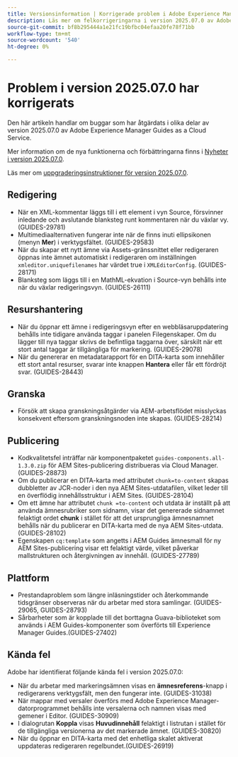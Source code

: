 ```yaml
---
title: Versionsinformation | Korrigerade problem i Adobe Experience Manager Guides 2025.07.0
description: Läs mer om felkorrigeringarna i version 2025.07.0 av Adobe Experience Manager Guides as a Cloud Service.
source-git-commit: bf8b295444a1e21fc19bfbc04efaa20fe78f71bb
workflow-type: tm+mt
source-wordcount: '540'
ht-degree: 0%

---
```


# Problem i version 2025.07.0 har korrigerats

Den här artikeln handlar om buggar som har åtgärdats i olika delar av version 2025.07.0 av Adobe Experience Manager Guides as a Cloud Service.

Mer information om de nya funktionerna och förbättringarna finns i [Nyheter i version 2025.07.0](whats-new-2025-07-0.md).

Läs mer om [uppgraderingsinstruktioner för version 2025.07.0](upgrade-instructions-2025-07-0.md).

## Redigering

- När en XML-kommentar läggs till i ett element i vyn Source, försvinner inledande och avslutande blanksteg runt kommentaren när du växlar vy. (GUIDES-29781)
- Multimediaalternativen fungerar inte när de finns inuti ellipsikonen (menyn **Mer**) i verktygsfältet. (GUIDES-29583)
- När du skapar ett nytt ämne via Assets-gränssnittet eller redigeraren öppnas inte ämnet automatiskt i redigeraren om inställningen `xmleditor.uniquefilenames` har värdet true i `XMLEditorConfig`. (GUIDES-28171)
- Blanksteg som läggs till i en MathML-ekvation i Source-vyn behålls inte när du växlar redigeringsvyn. (GUIDES-26111)

## Resurshantering

- När du öppnar ett ämne i redigeringsvyn efter en webbläsaruppdatering behålls inte tidigare använda taggar i panelen Filegenskaper. Om du lägger till nya taggar skrivs de befintliga taggarna över, särskilt när ett stort antal taggar är tillgängliga för markering. (GUIDES-29078)
- När du genererar en metadatarapport för en DITA-karta som innehåller ett stort antal resurser, svarar inte knappen **Hantera** eller får ett fördröjt svar. (GUIDES-28443)

## Granska

- Försök att skapa granskningsåtgärder via AEM-arbetsflödet misslyckas konsekvent eftersom granskningsnoden inte skapas. (GUIDES-28214)

## Publicering

- Kodkvalitetsfel inträffar när komponentpaketet `guides-components.all-1.3.0.zip` för AEM Sites-publicering distribueras via Cloud Manager. (GUIDES-28873)
- Om du publicerar en DITA-karta med attributet `chunk=to-content` skapas dubbletter av JCR-noder i den nya AEM Sites-utdatafilen, vilket leder till en överflödig innehållsstruktur i AEM Sites. (GUIDES-28104)
- Om ett ämne har attributet `chunk =to-content` och utdata är inställt på att använda ämnesrubriker som sidnamn, visar det genererade sidnamnet felaktigt ordet **chunk** i stället för att det ursprungliga ämnesnamnet behålls när du publicerar en DITA-karta med de nya AEM Sites-utdata. (GUIDES-28102)
- Egenskapen `cq:template` som angetts i AEM Guides ämnesmall för ny AEM Sites-publicering visar ett felaktigt värde, vilket påverkar mallstrukturen och återgivningen av innehåll. (GUIDES-27789)


## Plattform

- Prestandaproblem som längre inläsningstider och återkommande tidsgränser observeras när du arbetar med stora samlingar. (GUIDES-29065, GUIDES-28793)
- Sårbarheter som är kopplade till det borttagna Guava-biblioteket som används i AEM Guides-komponenter som överförts till Experience Manager Guides.(GUIDES-27402)

## Kända fel

Adobe har identifierat följande kända fel i version 2025.07.0:

- När du arbetar med markeringsämnen visas en **ämnesreferens**-knapp i redigerarens verktygsfält, men den fungerar inte. (GUIDES-31038)
- När mappar med versaler överförs med Adobe Experience Manager-datorprogrammet behålls inte versalerna och namnen visas med gemener i Editor. (GUIDES-30909)
- I dialogrutan **Koppla** visas **Huvudinnehåll** felaktigt i listrutan i stället för de tillgängliga versionerna av det markerade ämnet. (GUIDES-30820)
- När du öppnar en DITA-karta med det enhetliga skalet aktiverat uppdateras redigeraren regelbundet.(GUIDES-26919)